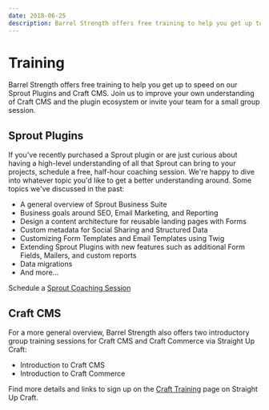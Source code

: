 ```yaml
---
date: 2018-06-25
description: Barrel Strength offers free training to help you get up to speed on our Sprout Plugins and Craft CMS.
---
```


# Training

Barrel Strength offers free training to help you get up to speed on our Sprout Plugins and Craft CMS. Join us to improve your own understanding of Craft CMS and the plugin ecosystem or invite your team for a small group session.

## Sprout Plugins

If you've recently purchased a Sprout plugin or are just curious about having a high-level understanding of all that Sprout can bring to your projects, schedule a free, half-hour coaching session. We're happy to dive into whatever topic you'd like to get a better understanding around. Some topics we've discussed in the past:

- A general overview of Sprout Business Suite
- Business goals around SEO, Email Marketing, and Reporting 
- Design a content architecture for reusable landing pages with Forms 
- Custom metadata for Social Sharing and Structured Data
- Customizing Form Templates and Email Templates using Twig
- Extending Sprout Plugins with new features such as additional Form Fields, Mailers, and custom reports
- Data migrations
- And more...

Schedule a [Sprout Coaching Session](https://calendly.com/benparizek/sprout-coaching)

## Craft CMS

For a more general overview, Barrel Strength also offers two introductory group training sessions for Craft CMS and Craft Commerce via Straight Up Craft:

- Introduction to Craft CMS
- Introduction to Craft Commerce

Find more details and links to sign up on the [Craft Training](https://straightupcraft.com/training) page on Straight Up Craft.  
